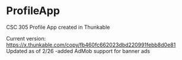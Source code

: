 # ProfileApp
CSC 305 Profile App created in Thunkable

Current version: https://x.thunkable.com/copy/fb460fc662023dbd220991febb8d0e81
Updated as of 2/26
-added AdMob support for banner ads
